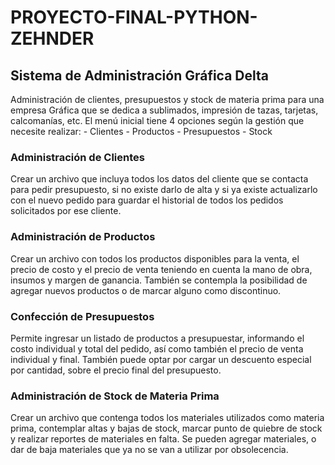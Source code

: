 # PROYECTO-FINAL-PYTHON-ZEHNDER
## Sistema de Administración Gráfica Delta

Administración de clientes, presupuestos y stock de materia prima para una empresa Gráfica que se dedica a sublimados, impresión de tazas, tarjetas, calcomanías, etc.
El menú inicial tiene 4 opciones según la gestión que necesite realizar:
    - Clientes
    - Productos
    - Presupuestos
    - Stock

### Administración de Clientes

Crear un archivo que incluya todos los datos del cliente que se contacta para pedir presupuesto, si no existe darlo de alta y si ya existe actualizarlo con el nuevo pedido para guardar el historial de todos los pedidos solicitados por ese cliente.

### Administración de Productos

Crear un archivo con todos los productos disponibles para la venta, el precio de costo y el precio de venta teniendo en cuenta la mano de obra, insumos y margen de ganancia. También se contempla la posibilidad de agregar nuevos productos o de marcar alguno como discontinuo.

### Confección de Presupuestos

Permite ingresar un listado de productos a presupuestar, informando el costo individual y total del pedido, así como también el precio de venta individual y final. También puede optar por cargar un descuento especial por cantidad, sobre el precio final del presupuesto.

### Administración de Stock de Materia Prima

Crear un archivo que contenga todos los materiales utilizados como materia prima, contemplar altas y bajas de stock, marcar punto de quiebre de stock y realizar reportes de materiales en falta.
Se pueden agregar materiales, o dar de baja materiales que ya no se van a utilizar por obsolecencia.
